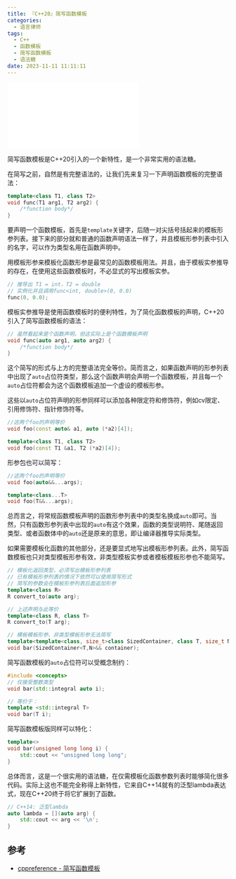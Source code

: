 ```yaml
---
title: 『C++20』简写函数模板
categories:
  - 语言律师
tags:
  - C++
  - 函数模板
  - 简写函数模板
  - 语法糖
date: 2023-11-11 11:11:11
---
```


<iframe src="//player.bilibili.com/player.html?bvid=BV1KC4y1S7gX&page=1" scrolling="no" border="0" frameborder="no" framespacing="0" allowfullscreen="true"> </iframe>

简写函数模板是C++20引入的一个新特性，是一个非常实用的语法糖。

在简写之前，自然是有完整语法的，让我们先来复习一下声明函数模板的完整语法：

```cpp
template<class T1, class T2>
void func(T1 arg1, T2 arg2) {
    /*function body*/
}
```

要声明一个函数模板，首先是`template`关键字，后随一对尖括号括起来的模板形参列表。接下来的部分就和普通的函数声明语法一样了，并且模板形参列表中引入的名字，可以作为类型名用在函数声明中。

用模板形参来模板化函数形参是最常见的函数模板用法。并且，由于模板实参推导的存在，在使用这些函数模板时，不必显式的写出模板实参。

```cpp
// 推导出 T1 = int，T2 = double
// 实例化并且调用func<int, double>(0, 0.0)
func(0, 0.0);
```

模板实参推导是使用函数模板时的便利特性，为了简化函数模板的声明，C++20引入了简写函数模板的语法：

```cpp
// 虽然看起来是个函数声明，但这实际上是个函数模板声明
void func(auto arg1, auto arg2) {
    /*function body*/
}
```

这个简写的形式与上方的完整语法完全等价。简而言之，如果函数声明的形参列表中出现了`auto`占位符类型，那么这个函数声明会声明一个函数模板，并且每一个`auto`占位符都会为这个函数模板追加一个虚设的模板形参。

这些以`auto`占位符声明的形参同样可以添加各种限定符和修饰符，例如cv限定、引用修饰符、指针修饰符等。

```cpp
//这两个foo的声明等价
void foo(const auto& a1, auto (*a2)[4]);

template<class T1, class T2>
void foo(const T1 &a1, T2 (*a2)[4]);
```

形参包也可以简写：
```cpp
//这两个foo的声明等价
void foo(auto&&...args);

template<class...T>
void foo(T&&...args);
```

总而言之，将常规函数模板声明的函数形参列表中的类型名换成`auto`即可。当然，只有函数形参列表中出现的`auto`有这个效果，函数的类型说明符、尾随返回类型、或者函数体中的`auto`还是原来的意思，即让编译器推导实际类型。

如果需要模板化函数的其他部分，还是要显式地写出模板形参列表。此外，简写函数模板也只对类型模板形参有效，非类型模板实参或者模板模板形参也不能简写。

```cpp
// 模板化返回类型，必须写出模板形参列表
// 已有模板形参列表的情况下依然可以使用简写形式
// 简写的参数会在模板形参列表后面追加形参
template<class R>
R convert_to(auto arg);

// 上述声明与此等价
template<class R, class T>
R convert_to(T arg);

// 模板模板形参、非类型模板形参无法简写
template<template<class, size_t>class SizedContainer, class T, size_t N>
void bar(SizedContainer<T,N>&& container);
```

简写函数模板的`auto`占位符可以受概念制约：

```cpp
#include <concepts>
// 仅接受整数类型
void bar(std::integral auto i);

// 等价于：
template <std::integral T>
void bar(T i);
```

简写函数模板版同样可以特化：

```cpp
template<>
void bar(unsigned long long i) {
    std::cout << "unsigned long long";
}
```

总体而言，这是一个很实用的语法糖，在仅需模板化函数参数列表时能够简化很多代码。实际上这也不能完全称得上新特性，它来自C++14就有的泛型lambda表达式，现在C++20终于将它扩展到了函数。

```cpp
// C++14: 泛型lambda
auto lambda = [](auto arg) {
    std::cout << arg << '\n';
}
```

## 参考

- [cppreference - 简写函数模板](https://zh.cppreference.com/w/cpp/language/function_template#.E7.AE.80.E5.86.99.E5.87.BD.E6.95.B0.E6.A8.A1.E6.9D.BF)
